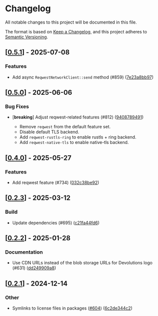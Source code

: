 # Changelog

All notable changes to this project will be documented in this file.

The format is based on [Keep a Changelog](https://keepachangelog.com/en/1.0.0/),
and this project adheres to [Semantic Versioning](https://semver.org/spec/v2.0.0.html).


## [[0.5.1](https://github.com/Devolutions/IronRDP/compare/ironrdp-tokio-v0.5.0...ironrdp-tokio-v0.5.1)] - 2025-07-08

### <!-- 1 -->Features

- Add async `ReqwestNetworkClient::send` method (#859) ([7e23a8bb97](https://github.com/Devolutions/IronRDP/commit/7e23a8bb97991d0e24e65d77a11d9854492ee024)) 



## [[0.5.0](https://github.com/Devolutions/IronRDP/compare/ironrdp-tokio-v0.4.0...ironrdp-tokio-v0.5.0)] - 2025-06-06

### <!-- 4 -->Bug Fixes

- [**breaking**] Adjust reqwest-related features (#812) ([9408789491](https://github.com/Devolutions/IronRDP/commit/9408789491b3e09b69e0aaa03fd215326b624ec0)) 

  - Remove `reqwest` from the default feature set.
  - Disable default TLS backend.
  - Add `reqwest-rustls-ring` to enable rustls + ring backend.
  - Add `reqwest-native-tls` to enable native-tls backend.

## [[0.4.0](https://github.com/Devolutions/IronRDP/compare/ironrdp-tokio-v0.3.0...ironrdp-tokio-v0.4.0)] - 2025-05-27

### <!-- 1 -->Features

- Add reqwest feature (#734) ([032c38be92](https://github.com/Devolutions/IronRDP/commit/032c38be9229cfd35f0f6fc8eac5cccc960480d3)) 

## [[0.2.3](https://github.com/Devolutions/IronRDP/compare/ironrdp-tokio-v0.2.2...ironrdp-tokio-v0.2.3)] - 2025-03-12

### <!-- 7 -->Build

- Update dependencies (#695) ([c21fa44fd6](https://github.com/Devolutions/IronRDP/commit/c21fa44fd6f3c6a6b74788ff68e83133c1314caa)) 


## [[0.2.2](https://github.com/Devolutions/IronRDP/compare/ironrdp-tokio-v0.2.1...ironrdp-tokio-v0.2.2)] - 2025-01-28

### <!-- 6 -->Documentation

- Use CDN URLs instead of the blob storage URLs for Devolutions logo (#631) ([dd249909a8](https://github.com/Devolutions/IronRDP/commit/dd249909a894004d4f728d30b3a4aa77a0f8193b)) 



## [[0.2.1](https://github.com/Devolutions/IronRDP/compare/ironrdp-tokio-v0.2.0...ironrdp-tokio-v0.2.1)] - 2024-12-14

### Other

- Symlinks to license files in packages ([#604](https://github.com/Devolutions/IronRDP/pull/604)) ([6c2de344c2](https://github.com/Devolutions/IronRDP/commit/6c2de344c2dd93ce9621834e0497ed7c3bfaf91a)) 
